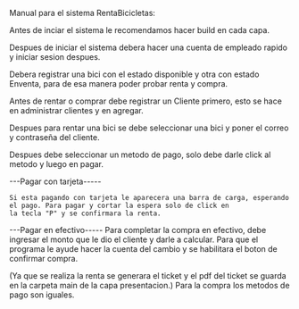 
Manual para el sistema RentaBicicletas:

Antes de inciar el sistema le recomendamos hacer build en cada capa.

Despues de iniciar el sistema debera hacer una cuenta de empleado rapido y iniciar sesion despues.

Debera registrar una bici con el estado disponible y otra con estado Enventa, para de esa manera poder probar renta y compra.

Antes de rentar o comprar debe registrar un Cliente primero, esto se hace en administrar clientes y en agregar.

Despues para rentar una bici se debe seleccionar una bici y poner el correo y contraseña del cliente.

Despues debe seleccionar un metodo de pago, solo debe darle click al metodo y luego en pagar.

---Pagar con tarjeta-----

	Si esta pagando con tarjeta le aparecera una barra de carga, esperando el pago. Para pagar y cortar la espera solo de click en
	la tecla "P" y se confirmara la renta.

---Pagar en efectivo-----
 	Para completar la compra en efectivo, debe ingresar el monto que le dio el cliente y darle a calcular. Para que el programa le 
	ayude hacer la cuenta del cambio y se habilitara el boton de confirmar compra.


(Ya que se realiza la renta se generara el ticket y el pdf del ticket se guarda en la carpeta main de la capa presentacion.)
Para la compra los metodos de pago son iguales.
